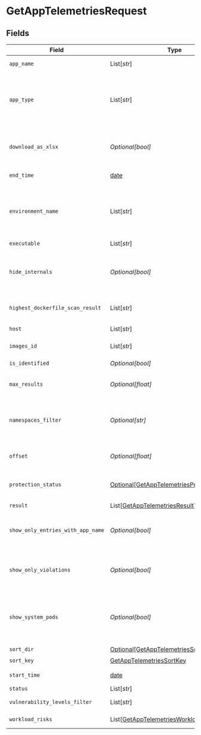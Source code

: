 # GetAppTelemetriesRequest


## Fields

| Field                                                                                                       | Type                                                                                                        | Required                                                                                                    | Description                                                                                                 |
| ----------------------------------------------------------------------------------------------------------- | ----------------------------------------------------------------------------------------------------------- | ----------------------------------------------------------------------------------------------------------- | ----------------------------------------------------------------------------------------------------------- |
| `app_name`                                                                                                  | List[*str*]                                                                                                 | :heavy_minus_sign:                                                                                          | Defined App name                                                                                            |
| `app_type`                                                                                                  | List[*str*]                                                                                                 | :heavy_minus_sign:                                                                                          | Empty string means no filtering. "UNDEFINED" means telemetries with no App type                             |
| `download_as_xlsx`                                                                                          | *Optional[bool]*                                                                                            | :heavy_minus_sign:                                                                                          | When true, the API will return an xlsx file, and pagination will be ignored                                 |
| `end_time`                                                                                                  | [date](https://docs.python.org/3/library/datetime.html#date-objects)                                        | :heavy_check_mark:                                                                                          | End date of the query                                                                                       |
| `environment_name`                                                                                          | List[*str*]                                                                                                 | :heavy_minus_sign:                                                                                          | Empty string means no filtering. "UNDEFINED" means telemetries with no App type                             |
| `executable`                                                                                                | List[*str*]                                                                                                 | :heavy_minus_sign:                                                                                          | N/A                                                                                                         |
| `hide_internals`                                                                                            | *Optional[bool]*                                                                                            | :heavy_minus_sign:                                                                                          | When true, the API will filter out "OS Internal" and "User OS Internal" App types                           |
| `highest_dockerfile_scan_result`                                                                            | List[*str*]                                                                                                 | :heavy_minus_sign:                                                                                          | Highest DockerfileScan Result                                                                               |
| `host`                                                                                                      | List[*str*]                                                                                                 | :heavy_minus_sign:                                                                                          | Defined host name                                                                                           |
| `images_id`                                                                                                 | List[*str*]                                                                                                 | :heavy_minus_sign:                                                                                          | Array of images id                                                                                          |
| `is_identified`                                                                                             | *Optional[bool]*                                                                                            | :heavy_minus_sign:                                                                                          | app is identified filter                                                                                    |
| `max_results`                                                                                               | *Optional[float]*                                                                                           | :heavy_minus_sign:                                                                                          | The number of entries to return (pagination)                                                                |
| `namespaces_filter`                                                                                         | *Optional[str]*                                                                                             | :heavy_minus_sign:                                                                                          | namespace filter. a base 64 representation of a list of NamespacesFilter definition object                  |
| `offset`                                                                                                    | *Optional[float]*                                                                                           | :heavy_minus_sign:                                                                                          | Return entries from this offset (pagination)                                                                |
| `protection_status`                                                                                         | [Optional[GetAppTelemetriesProtectionStatus]](../../models/operations/getapptelemetriesprotectionstatus.md) | :heavy_minus_sign:                                                                                          | When true, the API will return only protected pods                                                          |
| `result`                                                                                                    | List[[GetAppTelemetriesResult](../../models/operations/getapptelemetriesresult.md)]                         | :heavy_minus_sign:                                                                                          | app result filter                                                                                           |
| `show_only_entries_with_app_name`                                                                           | *Optional[bool]*                                                                                            | :heavy_minus_sign:                                                                                          | When true, the telemetries API will only return entries with the App name                                   |
| `show_only_violations`                                                                                      | *Optional[bool]*                                                                                            | :heavy_minus_sign:                                                                                          | When true, the API will only return entries that violate the active policy                                  |
| `show_system_pods`                                                                                          | *Optional[bool]*                                                                                            | :heavy_minus_sign:                                                                                          | When true, the telemetries API will also return workloads that are part of the Kubernetes system            |
| `sort_dir`                                                                                                  | [Optional[GetAppTelemetriesSortDir]](../../models/operations/getapptelemetriessortdir.md)                   | :heavy_minus_sign:                                                                                          | sorting direction                                                                                           |
| `sort_key`                                                                                                  | [GetAppTelemetriesSortKey](../../models/operations/getapptelemetriessortkey.md)                             | :heavy_check_mark:                                                                                          | sort key                                                                                                    |
| `start_time`                                                                                                | [date](https://docs.python.org/3/library/datetime.html#date-objects)                                        | :heavy_check_mark:                                                                                          | Start date of the query                                                                                     |
| `status`                                                                                                    | List[*str*]                                                                                                 | :heavy_minus_sign:                                                                                          | App status                                                                                                  |
| `vulnerability_levels_filter`                                                                               | List[*str*]                                                                                                 | :heavy_minus_sign:                                                                                          | Highest vulnerability                                                                                       |
| `workload_risks`                                                                                            | List[[GetAppTelemetriesWorkloadRisks](../../models/operations/getapptelemetriesworkloadrisks.md)]           | :heavy_minus_sign:                                                                                          | workloadRisk filter                                                                                         |